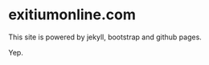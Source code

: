 exitiumonline.com
==================

This site is powered by jekyll, bootstrap and github pages.

Yep.
